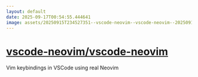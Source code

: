 ```yaml
---
layout: default
date: 2025-09-17T00:54:55.444641
image: assets/20250915T234527351--vscode-neovim--vscode-neovim--20250915T235704527--cropped.png
---
```


# [vscode-neovim/vscode-neovim](https://github.com/vscode-neovim/vscode-neovim)

Vim keybindings in VSCode using real Neovim
